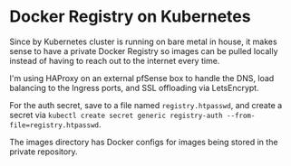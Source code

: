 # Docker Registry on Kubernetes

Since by Kubernetes cluster is running on bare metal in house, it makes sense to have a private Docker Registry so images can be pulled locally instead of having to reach out to the internet every time.

I'm using HAProxy on an external pfSense box to handle the DNS, load balancing to the Ingress ports, and SSL offloading via LetsEncrypt.

For the auth secret, save to a file named `registry.htpasswd`, and create a secret via `kubectl create secret generic registry-auth --from-file=registry.htpasswd`.

The images directory has Docker configs for images being stored in the private repository.
